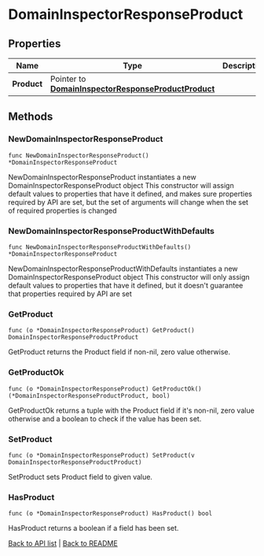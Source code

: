 # DomainInspectorResponseProduct

## Properties

Name | Type | Description | Notes
------------ | ------------- | ------------- | -------------
**Product** | Pointer to [**DomainInspectorResponseProductProduct**](DomainInspectorResponseProductProduct.md) |  | [optional] 

## Methods

### NewDomainInspectorResponseProduct

`func NewDomainInspectorResponseProduct() *DomainInspectorResponseProduct`

NewDomainInspectorResponseProduct instantiates a new DomainInspectorResponseProduct object
This constructor will assign default values to properties that have it defined,
and makes sure properties required by API are set, but the set of arguments
will change when the set of required properties is changed

### NewDomainInspectorResponseProductWithDefaults

`func NewDomainInspectorResponseProductWithDefaults() *DomainInspectorResponseProduct`

NewDomainInspectorResponseProductWithDefaults instantiates a new DomainInspectorResponseProduct object
This constructor will only assign default values to properties that have it defined,
but it doesn't guarantee that properties required by API are set

### GetProduct

`func (o *DomainInspectorResponseProduct) GetProduct() DomainInspectorResponseProductProduct`

GetProduct returns the Product field if non-nil, zero value otherwise.

### GetProductOk

`func (o *DomainInspectorResponseProduct) GetProductOk() (*DomainInspectorResponseProductProduct, bool)`

GetProductOk returns a tuple with the Product field if it's non-nil, zero value otherwise
and a boolean to check if the value has been set.

### SetProduct

`func (o *DomainInspectorResponseProduct) SetProduct(v DomainInspectorResponseProductProduct)`

SetProduct sets Product field to given value.

### HasProduct

`func (o *DomainInspectorResponseProduct) HasProduct() bool`

HasProduct returns a boolean if a field has been set.


[Back to API list](../README.md#documentation-for-api-endpoints) | [Back to README](../README.md)


